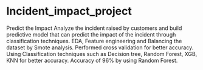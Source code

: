 # Incident_impact_project
Predict the Impact 
Analyze the incident raised by customers and build predictive model that can predict the impact of the
incident through classification techniques.
EDA, Feature engineering and Balancing the dataset by Smote analysis.
Performed cross validation for better accuracy.
Using Classification techniques such as Decision tree, Random Forest, XGB, KNN for better accuracy.
Accuracy of 96% by using Random Forest.
